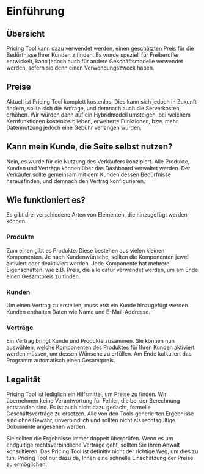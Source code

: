 # Einführung
## Übersicht
Pricing Tool kann dazu verwendet werden, einen geschätzten Preis für die Bedürfnisse Ihrer Kunden z finden. 
Es wurde speziell für Freiberufler entwickelt, kann jedoch auch für andere Geschäftsmodelle verwendet werden, sofern sie denn einen Verwendungszweck haben. 
## Preise
Aktuell ist Pricing Tool komplett kostenlos. Dies kann sich jedoch in Zukunft ändern, sollte sich die Anfrage, und demnach auch die Serverkosten, erhöhen. Wir würden dann auf ein Hybridmodell umsteigen, bei welchem Kernfunktionen kostenlos blieben, erweiterte Funktionen, bzw. mehr Datennutzung jedoch eine Gebühr verlangen würden. 
## Kann mein Kunde, die Seite selbst nutzen?
Nein, es wurde für die Nutzung des Verkäufers konzipiert. Alle Produkte, Kunden und Verträge können über das Dashboard verwaltet werden. Der Verkäufer sollte gemeinsam mit dem Kunden dessen Bedürfnisse herausfinden, und demnach den Vertrag konfigurieren.
## Wie funktioniert es?
Es gibt drei verschiedene Arten von Elementen, die hinzugefügt werden können.
### Produkte
Zum einen gibt es Produkte. Diese bestehen aus vielen kleinen Komponenten. Je nach Kundenwünsche, sollten die Komponenten jeweil aktiviert oder deaktiviert werden. Jede Komponente hat mehrere Eigenschaften, wie z.B. Preis, die alle dafür verwendet werden, um am Ende einen Gesamtpreis zu finden.
### Kunden
Um einen Vertrag zu erstellen, muss erst ein Kunde hinzugefügt werden. Kunden enthalten Daten wie Name und E-Mail-Addresse.
### Verträge
Ein Vertrag bringt Kunde und Produkte zusammen. Sie können nun auswählen, welche Komponenten des Produktes für Ihren Kunden aktiviert werden müssen, um dessen Wünsche zu erfüllen. Am Ende kalkuliert das Programm automatisch einen Gesamtpreis.
## Legalität
Pricing Tool ist lediglich ein Hilfsmittel, um Preise zu finden. Wir übernehmen keine Verantwortung für Fehler, die bei der Berechnung entstanden sind. Es ist auch nicht dazu gedacht, formelle Geschäftsverträge zu ersetzen. Alle von den Tools generierten Ergebnisse sind ohne Gewähr, unverbindlich und sollten nicht als rechtsgültige Dokumente angesehen werden.

Sie sollten die Ergebnisse immer doppelt überprüfen. Wenn es um endgültige rechtsverbindliche Verträge geht, sollten Sie Ihren Anwalt konsultieren. Das Pricing Tool ist definitiv nicht der richtige Weg, um dies zu tun. Pricing Tool nur dazu da, Ihnen eine schnelle Einschätzung der Preise zu ermöglichen.

